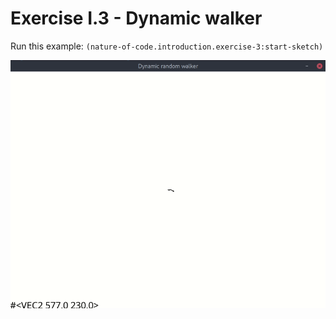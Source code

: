# Exercise I.3 - Dynamic walker

Run this example: `(nature-of-code.introduction.exercise-3:start-sketch)`

![Exercise I.3 - Dynamic walker](/screenshots/Exercise%20I.3%20-%20Dynamic%20walker.gif)
